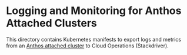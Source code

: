 # Logging and Monitoring for Anthos Attached Clusters

This directory contains Kubernetes manifests to export logs and metrics from an [Anthos attached cluster](https://cloud.google.com/anthos/docs/setup/attached-clusters) to Cloud Operations (Stackdriver).
